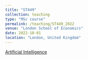 ```yaml
---
title: "ST449"
collection: teaching
type: "MSc course"
permalink: /teaching/ST449_2022
venue: "London School of Economics"
date: 2022-10-01
location: "London, United Kingdom"
---
```


[Artificial Intelligence](https://www.lse.ac.uk/resources/calendar2022-2023/courseGuides/ST/2022_ST449.htm)
